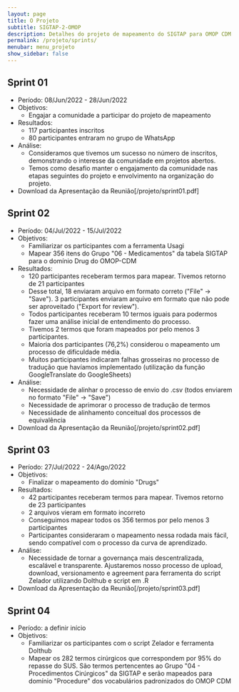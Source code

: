 ```yaml
---
layout: page
title: O Projeto
subtitle: SIGTAP-2-OMOP
description: Detalhes do projeto de mapeamento do SIGTAP para OMOP CDM
permalink: /projeto/sprints/
menubar: menu_projeto
show_sidebar: false
---
```


## Sprint 01
- Período: 08/Jun/2022 - 28/Jun/2022
- Objetivos:
    - Engajar a comunidade a participar do projeto de mapeamento
- Resultados:
    - 117 participantes inscritos
    - 80 participantes entraram no grupo de WhatsApp
- Análise:
    - Consideramos que tivemos um sucesso no número de inscritos, demonstrando o interesse da comunidade em projetos abertos.
    - Temos como desafio manter o engajamento da comunidade nas etapas seguintes do projeto e envolvimento na organização do projeto.
- Download da Apresentação da Reunião[/projeto/sprint01.pdf]

## Sprint 02
- Período: 04/Jul/2022 - 15/Jul/2022
- Objetivos:
    - Familiarizar os participantes com a ferramenta Usagi
    - Mapear 356 itens do Grupo "06 - Medicamentos" da tabela SIGTAP para o domínio Drug do OMOP-CDM
- Resultados:
    - 120 participantes receberam termos para mapear. Tivemos retorno de 21 participantes
    - Desse total, 18 enviaram arquivo em formato correto ("File" → "Save"). 3 participantes enviaram arquivo em formato que não pode ser aproveitado ("Export for review").
    - Todos participantes receberam 10 termos iguais para podermos fazer uma análise inicial de entendimento do processo.
    - Tivemos 2 termos que foram mapeados por pelo menos 3 participantes.
    - Maioria dos participantes (76,2%) considerou o mapeamento um processo de dificuldade média.
    - Muitos participantes indicaram falhas grosseiras no processo de tradução que havíamos implementado (utilização da função GoogleTranslate do GoogleSheets)
- Análise:
    - Necessidade de alinhar o processo de envio do .csv (todos enviarem no formato "File" → "Save")
    - Necessidade de aprimorar o processo de tradução de termos
    - Necessidade de alinhamento conceitual dos processos de equivalência
- Download da Apresentação da Reunião[/projeto/sprint02.pdf]

## Sprint 03
- Período: 27/Jul/2022 - 24/Ago/2022
- Objetivos:
    - Finalizar o mapeamento do domínio "Drugs"
- Resultados:
    - 42 participantes receberam termos para mapear. Tivemos retorno de 23 participantes
    - 2 arquivos vieram em formato incorreto
    - Conseguimos mapear todos os 356 termos por pelo menos 3 participantes
    - Participantes consideraram o mapeamento nessa rodada mais fácil, sendo compatível com o processo da curva de aprendizado.
- Análise:
    - Necessidade de tornar a governança mais descentralizada, escalável e transparente. Ajustaremos nosso processo de upload, download, versionamento e agreement para ferramenta do script Zelador utilizando Dolthub e script em .R
- Download da Apresentação da Reunião[/projeto/sprint03.pdf]

## Sprint 04
- Período: a definir início
- Objetivos:
    - Familiarizar os participantes com o script Zelador e ferramenta Dolthub
    - Mapear os 282 termos cirúrgicos que correspondem por 95% do repasse do SUS. São termos pertencentes ao Grupo "04 - Procedimentos Cirúrgicos" da SIGTAP e serão mapeados para domínio "Procedure" dos vocabulários padronizados do OMOP CDM
